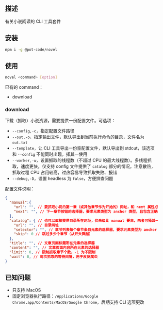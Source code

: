 ## 描述

有关小说阅读的 CLI 工具套件

## 安装

```bash
npm i -g @pot-code/novel 
```

## 使用

```bash
novel <command> [option]
```

已有的 command：

- download

### download

下载（抓取）小说资源，需要提供一份配置文件。可选项：

- `--config,-c`，指定配置文件路径
- `--out,-o`，指定输出文件，默认导出到当前执行命令的目录，文件名为 `out.txt`
- `--template`，让 CLI 工具导出一份空配置文件，默认导出到 stdout，该选项和 `--config` 不能同时出现，择其一使用
- `--worker,-w`，设置抓取的线程数（不超过 CPU 的最大线程数）。多线程抓取，速度更快，仅支持 config 文件提供了 `catalog` 部分的情况。注意散热，抓取过程 CPU 占用较高，过热容易导致抓取失败、报错
- `--debug,-D`，设置 headless 为 `false`，方便排查问题

配置文件说明：

```json
{
  "manual":{
    "url": "", // 要抓取小说的第一章（或其他章节作为开始的）网址，和 next 属性必须成对出现
    "next": "", // 下一章节按钮的选择器，要求元素类型为 anchor 类型，且包含正确的 href 值，暂不支持 js 驱动的按钮元素
  },
  "catalog": { // 也可以直接提供目录所在网址，优先级比 manual 要高，两者可择其一出现
    "url": "", // 目录网址
    "selector": "", // 章节列表每个章节条目元素的选择器，要求元素类型为 anchor 类型，且包含正确的 href 值，暂不支持 js 驱动的按钮元素
    "skip": 0 // 跳过多少个章节（从开头算起）
  },
  "title": "", // 文章页面标题所在元素的选择器
  "content": "", // 文章页面内容所在元素的选择器
  "limit": 0, // 限制抓取章节个数，-1 为不限制
  "wait": 0, // 每次抓取的等待间隔，用于反反爬虫
}
```

## 已知问题

- 只支持 MacOS
- 固定浏览器执行路径：`/Applications/Google Chrome.app/Contents/MacOS/Google Chrome`，后期支持 CLI 选项更改